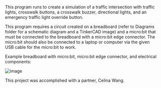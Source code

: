 This program runs to create a simulation of a traffic intersection with traffic lights, crosswalk buttons, a crosswalk buzzer, directional lights, and an emergency traffic light override button. 

This program requires a circuit created on a breadboard (refer to Diagrams folder for a schematic diagram and a TinkerCAD image) and a micro:bit that must be connected to the breadboard with a micro:bit edge connector. The micro:bit should also be connected to a laptop or computer via the given USB cable for the micro:bit to work.

Example breadboard with micro:bit, micro:bit edge connector, and electrical components:

![image](https://github.com/sophiew07/TrafficIntersectionSimulation/assets/138841909/dd2c9706-7388-44a6-b4b3-f2c8267470c3)


This project was accomplished with a partner, Celina Wang.
